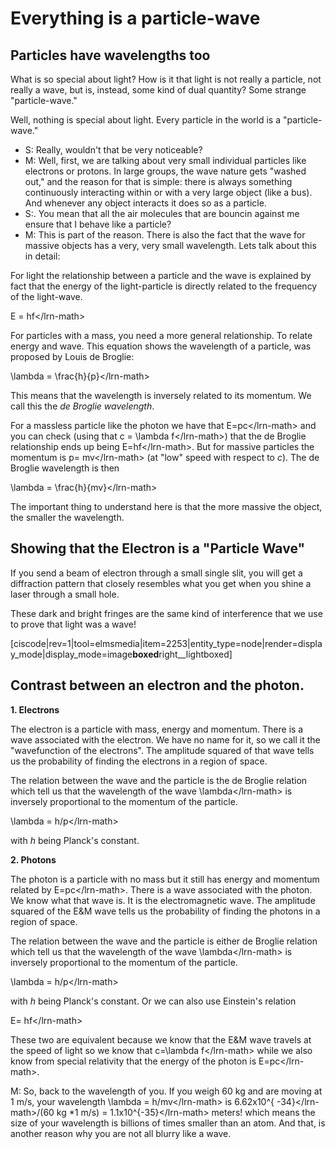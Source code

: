 # Everything is a particle-wave

## Particles have wavelengths too

What is so special about light? How is it that light is not really a particle, not really a wave, but is, instead, some kind of dual quantity? Some strange "particle-wave."

Well, nothing is special about light. Every particle in the world is a "particle-wave."

* S: Really, wouldn't that be very noticeable?
* M: Well, first, we are talking about very small individual particles like electrons or protons. In large groups, the wave nature gets "washed out," and the reason for that is simple: there is always something continuously interacting within or with a very large object \(like a bus\). And whenever any object interacts it does so as a particle.
* S:. You mean that all the air molecules that are bouncin against me ensure that I behave like a particle?
* M: This is part of the reason. There is also the fact that the wave for massive objects has a very, very small wavelength. Lets talk about this in detail:

For light the relationship between a particle and the wave is explained by fact that the energy of the light-particle is directly related to the frequency of the light-wave.

E = hf&lt;/lrn-math&gt;

For particles with a mass, you need a more general relationship. To relate energy and wave. This equation shows the wavelength of a particle, was proposed by Louis de Broglie:

 \lambda = \frac{h}{p}&lt;/lrn-math&gt;

This means that the wavelength is inversely related to its momentum. We call this the _de Broglie wavelength_.

For a massless particle like the photon we have that E=pc&lt;/lrn-math&gt; and you can check \(using that c = \lambda f&lt;/lrn-math&gt;\) that the de Broglie relationship ends up being E=hf&lt;/lrn-math&gt;. But for massive particles the momentum is  p= mv&lt;/lrn-math&gt; \(at "low" speed with respect to _c_\). The de Broglie wavelength is then

 \lambda = \frac{h}{mv}&lt;/lrn-math&gt;

The important thing to understand here is that the more massive the object, the smaller the wavelength.

## Showing that the Electron is a "Particle Wave"

If you send a beam of electron through a small single slit, you will get a diffraction pattern that closely resembles what you get when you shine a laser through a small hole.

These dark and bright fringes are the same kind of interference that we use to prove that light was a wave!

\[ciscode\|rev=1\|tool=elmsmedia\|item=2253\|entity\_type=node\|render=display\_mode\|display\_mode=image**boxed**right\_\_lightboxed\]

## Contrast between an electron and the photon.

**1. Electrons**

The electron is a particle with mass, energy and momentum. There is a wave associated with the electron. We have no name for it, so we call it the "wavefunction of the electrons". The amplitude squared of that wave tells us the probability of finding the electrons in a region of space.

The relation between the wave and the particle is the de Broglie relation which tell us that the wavelength of the wave \lambda&lt;/lrn-math&gt; is inversely proportional to the momentum of the particle.

\lambda = h/p&lt;/lrn-math&gt;

with _h_ being Planck's constant.

**2. Photons**

The photon is a particle with no mass but it still has energy and momentum related by E=pc&lt;/lrn-math&gt;. There is a wave associated with the photon. We know what that wave is. It is the electromagnetic wave. The amplitude squared of the E&M wave tells us the probability of finding the photons in a region of space.

The relation between the wave and the particle is either de Broglie relation which tell us that the wavelength of the wave \lambda&lt;/lrn-math&gt; is inversely proportional to the momentum of the particle.

\lambda = h/p&lt;/lrn-math&gt;

with _h_ being Planck's constant. Or we can also use Einstein's relation

E= hf&lt;/lrn-math&gt;

These two are equivalent because we know that the E&M wave travels at the speed of light so we know that c=\lambda f&lt;/lrn-math&gt; while we also know from special relativity that the energy of the photon is E=pc&lt;/lrn-math&gt;.

M: So, back to the wavelength of you. If you weigh 60 kg and are moving at 1 m/s, your wavelength \lambda = h/mv&lt;/lrn-math&gt; is 6.62x10^{ -34}&lt;/lrn-math&gt;/\(60 kg \*1 m/s\) = 1.1x10^{-35}&lt;/lrn-math&gt; meters! which means the size of your wavelength is billions of times smaller than an atom. And that, is another reason why you are not all blurry like a wave.


